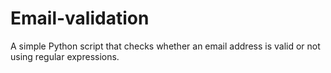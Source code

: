 # Email-validation
A simple Python script that checks whether an email address is valid or not using regular expressions.
